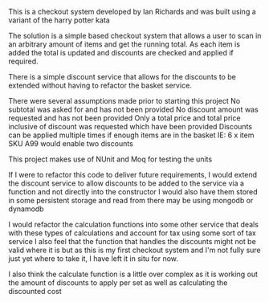 This is a checkout system developed by Ian Richards and was built using a variant of the harry potter kata

The solution is a simple based checkout system that allows a user to scan in an arbitrary amount of items 
and get the running total. As each item is added the total is updated and discounts are checked and applied if
required. 

There is a simple discount service that allows for the discounts to be extended without having to refactor the basket service.

There were several assumptions made prior to starting this project
    No subtotal was asked for and has not been provided
    No discount amount was requested and has not been provided
    Only a total price and total price inclusive of discount was requested which have been provided
    Discounts can be applied multiple times if enough items are in the basket
        IE: 6 x item SKU A99 would enable two discounts

This project makes use of NUnit and Moq for testing the units

If I were to refactor this code to deliver future requirements, I would extend the discount service to 
allow discounts to be added to the service via a function and not directly into the constructor 
I would also have them stored in some persistent storage and read from there may be using mongodb or dynamodb

I would refactor the calculation functions into some other service that deals with these types of calculations and account for tax using some sort of tax service
I also feel that the function that handles the discounts might not be valid where it is but as this is my first checkout 
system and I'm not fully sure just yet where to take it, I have left it in situ for now.

I also think the calculate function is a little over complex as it is working out the amount of discounts to apply per set as well as calculating the discounted cost
